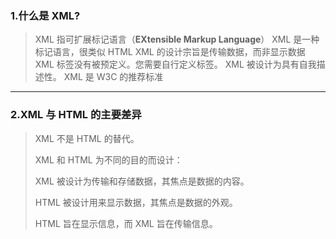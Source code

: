 





### **1.什么是 XML?**

> XML 指可扩展标记语言（**EXtensible Markup Language**）
> XML 是一种标记语言，很类似 HTML
> XML 的设计宗旨是传输数据，而非显示数据
> XML 标签没有被预定义。您需要自行定义标签。
> XML 被设计为具有自我描述性。
> XML 是 W3C 的推荐标准

------

### **2.XML 与 HTML 的主要差异**

> XML 不是 HTML 的替代。
>
> XML 和 HTML 为不同的目的而设计：
>
> XML 被设计为传输和存储数据，其焦点是数据的内容。
>
> HTML 被设计用来显示数据，其焦点是数据的外观。
>
> HTML 旨在显示信息，而 XML 旨在传输信息。